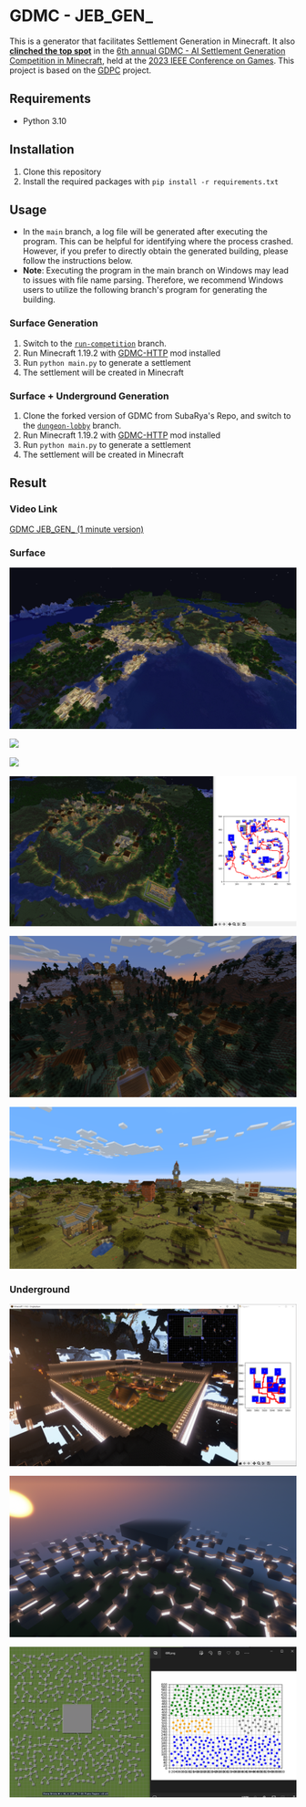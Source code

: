 # GDMC - JEB_GEN_
This is a generator that facilitates Settlement Generation in Minecraft. It also **[clinched the top spot](https://www.youtube.com/watch?embeds_referring_euri=https%3A%2F%2Fgendesignmc.wikidot.com%2F&source_ve_path=Mjg2NjQsMTY0NTAz&feature=emb_share&v=onXUUhefLyY)** in the [6th annual GDMC - AI Settlement Generation Competition in Minecraft](https://gendesignmc.wikidot.com/), held at the [2023 IEEE Conference on Games](https://2023.ieee-cog.org/). This project is based on the [GDPC](https://github.com/avdstaaij/gdpc) project.
## Requirements

- Python 3.10

## Installation

1. Clone this repository
2. Install the required packages with `pip install -r requirements.txt`

## Usage

* In the `main` branch, a log file will be generated after executing the program. This can be helpful for identifying where the process crashed. However, if you prefer to directly obtain the generated building, please follow the instructions below.
* **Note**: Executing the program in the main branch on Windows may lead to issues with file name parsing. Therefore, we recommend Windows users to utilize the following branch's program for generating the building.

### Surface Generation
1. Switch to the [`run-competition`](https://github.com/NTNU-GDMC/GDMC/tree/run-competition) branch.
2. Run Minecraft 1.19.2 with [GDMC-HTTP](https://github.com/Niels-NTG/gdmc_http_interface) mod installed
3. Run `python main.py` to generate a settlement
4. The settlement will be created in Minecraft

### Surface + Underground Generation

1.  Clone the forked version of GDMC from SubaRya's Repo, and switch to the [`dungeon-lobby`](https://github.com/KutsunaSubaRya/GDMC/tree/dungeon-lobby) branch.
2. Run Minecraft 1.19.2 with [GDMC-HTTP](https://github.com/Niels-NTG/gdmc_http_interface) mod installed
3. Run `python main.py` to generate a settlement
4. The settlement will be created in Minecraft

## Result

### Video Link
[GDMC JEB_GEN_ (1 minute version)](https://youtu.be/j5x7trujfp0?si=6bEVA4kGtKf0_QQ6)

### Surface
![](./images/surface/combine.png)

![](./images/surface/sea.png)

![](./images/surface/steep.png)

![](./images/surface/spiral.png)

![](./images/surface/mountain.png)

![](./images/surface/plain.png)

### Underground
![](./images/dungeon/dungeon_result_default.png)

![](./images/dungeon/dungeon_result_default2.png)

![](./images/dungeon/dungeon_result_map.png)
